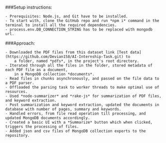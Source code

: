 ###Setup instructions:

    - Prerequisites: Node.js, and Git have to be installed.
    - To start with, clone the GitHub repo and run *npm i* command in the terminal to install all the required dependencies.
    - process.env.DB_CONNECTION_STRING has to be replaced with mongodb url.

###Approach:

    - Downloaded the PDF files from this dataset link [Test data](https://github.com/Devian158/AI-Internship-Task.git) to
        a folder, named *pdfs*, in the project's root directory.
    - Iterated through all the files in the folder, stored metadata of each PDF file as a document,
        in a MongoDB collection *documents*.
    - Read files in chunks asynchronously, and passed on the file data to a PDF parser.
    - Offloaded the parsing task to worker threads to make optimal use of resources.
    - Used *node-summarizer* and *rake-js* for summarization of PDF files, and keyword extraction.
    - Post summarization and keyword extraction, updated the documents in database with number of pages, summary and keywords.
    - Handled errors, from file read operation till processing, and updated MongoDB documents accordingly.
    - Created a basic UI with a *Summarize* button which when clicked, triggers the processing of files.
    - Added json and csv files of MongoDB collection exports to the repository.